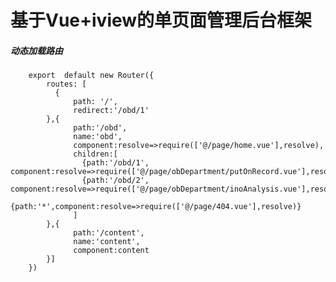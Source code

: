 # 基于Vue+iview的单页面管理后台框架

##### 动态加载路由
        export  default new Router({
            routes: [
              {
                  path: '/',
                  redirect:'/obd/1'
            },{
                  path:'/obd',
                  name:'obd',
                  component:resolve=>require(['@/page/home.vue'],resolve),
                  children:[
                    {path:'/obd/1', component:resolve=>require(['@/page/obDepartment/putOnRecord.vue'],resolve)},
                    {path:'/obd/2', component:resolve=>require(['@/page/obDepartment/inoAnalysis.vue'],resolve)},
                    {path:'*',component:resolve=>require(['@/page/404.vue'],resolve)}
                  ]
            },{
                  path:'/content',
                  name:'content',
                  component:content
            }]
        })
